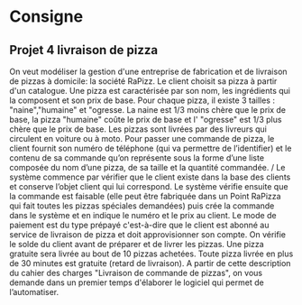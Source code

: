 # Consigne

## Projet 4 livraison de pizza

On veut modéliser la gestion d'une entreprise de fabrication et de livraison de pizzas à domicile:
la société RaPizz. Le client choisit sa pizza à partir d'un catalogue. Une pizza est caractérisée
par son nom, les ingrédients qui la composent et son prix de base. Pour chaque pizza, il existe
3 tailles : "naine","humaine" et "ogresse. La naine est 1/3 moins chère que le prix de base, la
pizza "humaine" coûte le prix de base et l' "ogresse" est 1/3 plus chère que le prix de base. Les
pizzas sont livrées par des livreurs qui circulent en voiture ou à moto. Pour passer une
commande de pizza, le client fournit son numéro de téléphone (qui va permettre de l’identifier)
et le contenu de sa commande qu’on représente sous la forme d’une liste composée du nom
d’une pizza, de sa taille et la quantité commandée. /
Le système commence par vérifier que le client existe dans la base des clients et conserve l’objet
client qui lui correspond. Le système vérifie ensuite que la commande est faisable (elle peut
être fabriquée dans un Point RaPizza qui fait toutes les pizzas spéciales demandées) puis crée
la commande dans le système et en indique le numéro et le prix au client. Le mode de paiement
est du type prépayé c'est-à-dire que le client est abonné au service de livraison de pizza et doit
approvisionner son compte. On vérifie le solde du client avant de préparer et de livrer les pizzas.
Une pizza gratuite sera livrée au bout de 10 pizzas achetées. Toute pizza livrée en plus de 30
minutes est gratuite (retard de livraison). A partir de cette description du cahier des charges
"Livraison de commande de pizzas", on vous demande dans un premier temps d'élaborer le
logiciel qui permet de l’automatiser.
